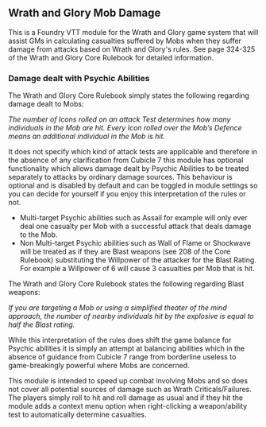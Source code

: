 ## **Wrath and Glory Mob Damage**

This is a Foundry VTT module for the Wrath and Glory game system that will assist GMs in calculating casualties suffered by Mobs when they suffer damage from attacks
based on Wrath and Glory's rules. See page 324-325 of the Wrath and Glory Core Rulebook for detailed information.


### **Damage dealt with Psychic Abilities**

The Wrath and Glory Core Rulebook simply states the following regarding damage dealt to Mobs:

*The number of Icons rolled on an attack Test 
determines how many individuals in the Mob are hit. 
Every Icon rolled over the Mob’s Defence means an 
additional individual in the Mob is hit.*

It does not specify which kind of attack tests are applicable and therefore in the absence of any clarification from Cubicle 7 this module has optional functionality which allows damage dealt by Psychic Abilities
to be treated separately to attacks by ordinary damage sources. This behaviour is optional and is disabled by default and can be toggled in module settings so you can decide for yourself if you enjoy this interpretation of the rules or not.

* Multi-target Psychic abilities such as Assail for example will only ever deal one casualty per Mob with a successful attack that deals damage to the Mob.
* Non Multi-target Psychic abilities such as Wall of Flame or Shockwave will be treated as if they are Blast weapons (see 208 of the Core Rulebook) substituting the Willpower of the attacker for the Blast Rating. For example a Willpower of 6 will cause 3 casualties per Mob that is hit.

The Wrath and Glory Core Rulebook states the following regarding Blast weapons:

*If you are targeting a Mob or using a simplified 
theater of the mind approach, the number of nearby 
individuals hit by the explosive is equal to half the 
Blast rating.*

While this interpretation of the rules does shift the game balance for Psychic abilities it is simply an attempt at balancing abilities which in the absence of guidance from Cubicle 7 range from borderline useless to game-breakingly powerful where Mobs are concerned.

This module is intended to speed up combat involving Mobs and so does not cover all potential sources of damage such as Wrath Criticals/Failures. The players simply roll to hit and roll damage as usual 
and if they hit the module adds a context menu option when right-clicking a weapon/ability test to automatically determine casualties.
